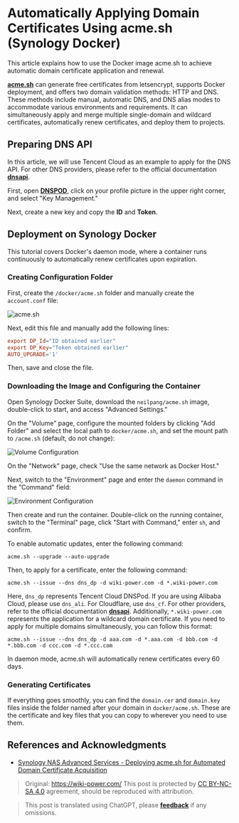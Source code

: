 # Automatically Applying Domain Certificates Using acme.sh (Synology Docker)

This article explains how to use the Docker image acme.sh to achieve automatic domain certificate application and renewal.

[**acme.sh**](https://github.com/acmesh-official/acme.sh) can generate free certificates from letsencrypt, supports Docker deployment, and offers two domain validation methods: HTTP and DNS. These methods include manual, automatic DNS, and DNS alias modes to accommodate various environments and requirements. It can simultaneously apply and merge multiple single-domain and wildcard certificates, automatically renew certificates, and deploy them to projects.

## Preparing DNS API

In this article, we will use Tencent Cloud as an example to apply for the DNS API. For other DNS providers, please refer to the official documentation [**dnsapi**](https://github.com/acmesh-official/acme.sh/wiki/dnsapi).

First, open [**DNSPOD**](https://console.dnspod.cn/), click on your profile picture in the upper right corner, and select "Key Management."

Next, create a new key and copy the **ID** and **Token**.

## Deployment on Synology Docker

This tutorial covers Docker's daemon mode, where a container runs continuously to automatically renew certificates upon expiration.

### Creating Configuration Folder

First, create the `/docker/acme.sh` folder and manually create the `account.conf` file:

![acme.sh](https://media.wiki-power.com/img/20210430212420.png)

Next, edit this file and manually add the following lines:

```conf
export DP_Id="ID obtained earlier"
export DP_Key="Token obtained earlier"
AUTO_UPGRADE='1'
```

Then, save and close the file.

### Downloading the Image and Configuring the Container

Open Synology Docker Suite, download the `neilpang/acme.sh` image, double-click to start, and access "Advanced Settings."

On the "Volume" page, configure the mounted folders by clicking "Add Folder" and select the local path to `docker/acme.sh`, and set the mount path to `/acme.sh` (default, do not change):

![Volume Configuration](https://media.wiki-power.com/img/20210430214221.png)

On the "Network" page, check "Use the same network as Docker Host."

Next, switch to the "Environment" page and enter the `daemon` command in the "Command" field:

![Environment Configuration](https://media.wiki-power.com/img/20210430215244.png)

Then create and run the container. Double-click on the running container, switch to the "Terminal" page, click "Start with Command," enter `sh`, and confirm.

To enable automatic updates, enter the following command:

```shell
acme.sh --upgrade --auto-upgrade
```

Then, to apply for a certificate, enter the following command:

```shell
acme.sh --issue --dns dns_dp -d wiki-power.com -d *.wiki-power.com
```

Here, `dns_dp` represents Tencent Cloud DNSPod. If you are using Alibaba Cloud, please use `dns_ali`. For Cloudflare, use `dns_cf`. For other providers, refer to the official documentation [**dnsapi**](https://github.com/acmesh-official/acme.sh/wiki/dnsapi). Additionally, `*.wiki-power.com` represents the application for a wildcard domain certificate. If you need to apply for multiple domains simultaneously, you can follow this format:

```shell
acme.sh --issue --dns dns_dp -d aaa.com -d *.aaa.com -d bbb.com -d *.bbb.com -d ccc.com -d *.ccc.com
```

In daemon mode, acme.sh will automatically renew certificates every 60 days.

### Generating Certificates

If everything goes smoothly, you can find the `domain.cer` and `domain.key` files inside the folder named after your domain in `docker/acme.sh`. These are the certificate and key files that you can copy to wherever you need to use them.

## References and Acknowledgments

- [Synology NAS Advanced Services - Deploying acme.sh for Automated Domain Certificate Acquisition](https://www.ioiox.com/archives/88.html)

> Original: <https://wiki-power.com/>
> This post is protected by [CC BY-NC-SA 4.0](https://creativecommons.org/licenses/by/4.0/deed.en) agreement, should be reproduced with attribution.

> This post is translated using ChatGPT, please [**feedback**](https://github.com/linyuxuanlin/Wiki_MkDocs/issues/new) if any omissions.
